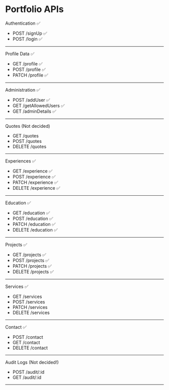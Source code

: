 # Portfolio APIs

Authentication ✅

- POST /signUp ✅
- POST /login ✅

---

Profile Data ✅

- GET /profile ✅
- POST /profile ✅
- PATCH /profile ✅

---

Administration ✅

- POST /addUser ✅
- GET /getAllowedUsers ✅
- GET /adminDetails ✅

---

Quotes (Not decided)

- GET /quotes
- POST /quotes
- DELETE /quotes

---

Experiences ✅

- GET /experience ✅
- POST /experience ✅
- PATCH /experience ✅
- DELETE /experience ✅

---

Education ✅

- GET /education ✅
- POST /education ✅
- PATCH /education ✅
- DELETE /education ✅

---

Projects ✅

- GET /projects ✅
- POST /projects ✅
- PATCH /projects ✅
- DELETE /projects ✅

---

Services ✅

- GET /services
- POST /services
- PATCH /services
- DELETE /services

---

Contact ✅

- POST /contact
- GET /contact
- DELETE /contact

---

Audit Logs (Not decided!)

- POST /audit/:id
- GET /audit/:id

---
